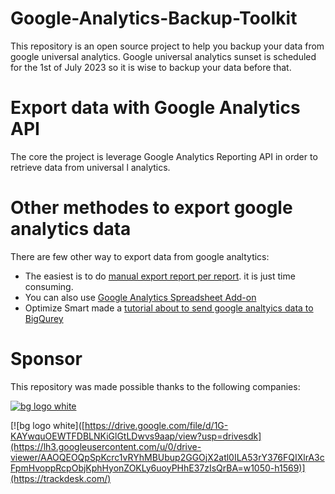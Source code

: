 # Google-Analytics-Backup-Toolkit
This repository is an open source project to help you backup your data from google universal analytics. Google universal analytics sunset is scheduled for the 1st of July 2023 so it is wise to backup your data before that.

# Export data with Google Analytics API
The core the project is leverage Google Analytics Reporting API in order to retrieve data from universal l analytics.


# Other methodes to export google analytics data

There are few other way to export data from google analtytics:
- The easiest is to do [manual export report per report](https://support.google.com/analytics/answer/1038573?hl=en). it is just time consuming.
- You can also use [Google Analytics Spreadsheet Add-on](https://developers.google.com/analytics/solutions/google-analytics-spreadsheet-add-on)
- Optimize Smart made a [tutorial about to send google analtyics data to BigQurey](https://www.optimizesmart.com/sending-google-analytics-data-to-bigquery-without-360/)

# Sponsor 

This repository was made possible thanks to the following companies:

[![bg logo white](https://user-images.githubusercontent.com/6319913/189340637-c81caf8b-b89c-468c-9d5b-8e1628ddadf8.png)](https://www.tetriz.io/)


[![bg logo white]([https://drive.google.com/file/d/1G-KAYwquOEWTFDBLNKiGlGtLDwvs9aap/view?usp=drivesdk](https://lh3.googleusercontent.com/u/0/drive-viewer/AAOQEOQpSpKcrc1vRYhMBUbup2GGOjX2atl0ILA53rY376FQIXlrA3cFpmHvoppRcpObjKphHyonZOKLy6uoyPHhE37zIsQrBA=w1050-h1569)](https://trackdesk.com/)
